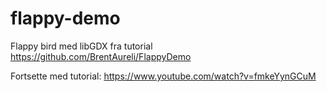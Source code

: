 # flappy-demo
Flappy bird med libGDX fra tutorial https://github.com/BrentAureli/FlappyDemo

Fortsette med tutorial: https://www.youtube.com/watch?v=fmkeYynGCuM